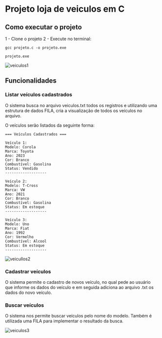 # Projeto loja de veiculos em C

## Como executar o projeto

1 - Clone o projeto
2 - Execute no terminal:

```terminal
gcc projeto.c -o projeto.exe
```

```terminal
projeto.exe
```

![veiculos1](https://github.com/user-attachments/assets/808d5a61-20c1-4924-8377-5d2d5c632048)


## Funcionalidades

### Listar veículos cadastrados

O sistema busca no arquivo veiculos.txt todos os registros e utilizando uma estrutura de dados FILA, cria a visualização de todos os veículos no arquivo.

O veículos serão listados da seguinte forma:

```
=== Veículos Cadastrados ===

Veículo 1:
Modelo: Corola
Marca: Toyota
Ano: 2023
Cor: Branco
Combustível: Gasolina
Status: Vendido
-------------------

Veículo 2:
Modelo: T-Cross
Marca: VW
Ano: 2021
Cor: Branco
Combustível: Gasolina
Status: Em estoque
-------------------

Veículo 3:
Modelo: Uno
Marca: Fiat
Ano: 1992
Cor: Vermelho
Combustível: Alcool
Status: Em estoque
-------------------
```

![veicullos2](https://github.com/user-attachments/assets/1c63385d-acbc-4951-827e-d2abc7154f35)


### Cadastrar veículos

O sistema permite o cadastro de novos veículo, no qual pede ao usuário que informe os dados do veículo e em seguida adiciona ao arquivo .txt os dados do novo veículo.

### Buscar veículos

O sistema nos permite buscar veículos pelo nome do modelo. Também é utilizada uma FILA para implementar o resultado da busca.

![veiculos3](https://github.com/user-attachments/assets/a00370ce-8251-4949-8579-4100ec0abcaf)
